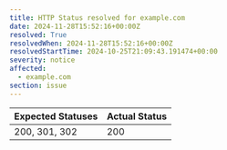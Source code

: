 ```yaml
---
title: HTTP Status resolved for example.com
date: 2024-11-28T15:52:16+00:00Z
resolved: True
resolvedWhen: 2024-11-28T15:52:16+00:00Z
resolvedStartTime: 2024-10-25T21:09:43.191474+00:00
severity: notice
affected:
  - example.com
section: issue
---
```


| Expected Statuses | Actual Status  |
|-------------------|----------------|
| 200, 301, 302 | 200 |
